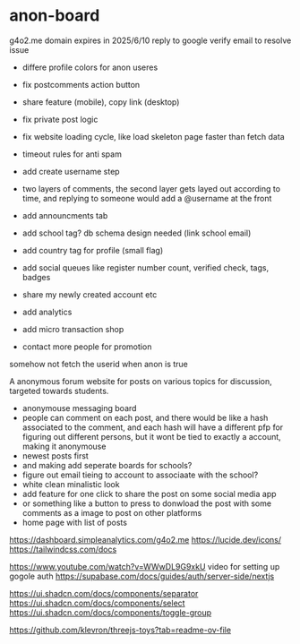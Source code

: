 # anon-board

g4o2.me domain expires in 2025/6/10
reply to google verify email to resolve issue

- differe profile colors for anon useres
- fix postcomments action button
- share feature (mobile), copy link (desktop)
- fix private post logic
- fix website loading cycle, like load skeleton page faster than fetch data

- timeout rules for anti spam
- add create username step

- two layers of comments, the second layer gets layed out according to time, and replying to someone would add a @username at the front

- add announcments tab

- add school tag? db schema design needed (link school email)
- add country tag for profile (small flag)

- add social queues like register number count, verified check, tags, badges
- share my newly created account etc
- add analytics
- add micro transaction shop
- contact more people for promotion

somehow not fetch the userid when anon is true

A anonymous forum website for posts on various topics for discussion, targeted towards students.

- anonymouse messaging board
- people can comment on each post, and there would be like a hash associated to the comment, and each hash will
  have a different pfp for figuring out different persons, but it wont be tied to exactly a account, making it anonymouse
- newest posts first
- and making add seperate boards for schools?
- figure out email tieing to account to associaate with the school?
- white clean minalistic look
- add feature for one click to share the post on some social media app
- or something like a button to press to donwload the post with some comments as a image to post on other platforms
- home page with list of posts

https://dashboard.simpleanalytics.com/g4o2.me
https://lucide.dev/icons/
https://tailwindcss.com/docs

https://www.youtube.com/watch?v=WWwDL9G9xkU
video for setting up gogole auth
https://supabase.com/docs/guides/auth/server-side/nextjs

https://ui.shadcn.com/docs/components/separator
https://ui.shadcn.com/docs/components/select
https://ui.shadcn.com/docs/components/toggle-group

https://github.com/klevron/threejs-toys?tab=readme-ov-file
